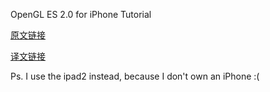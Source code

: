 OpenGL ES 2.0 for iPhone Tutorial

[原文链接](http://www.raywenderlich.com/3664/opengl-es-2-0-for-iphone-tutorial)

[译文链接](http://www.cnblogs.com/zilongshanren/archive/2011/08/08/2131019.html)

Ps. I use the ipad2 instead, because I don't own an iPhone :(